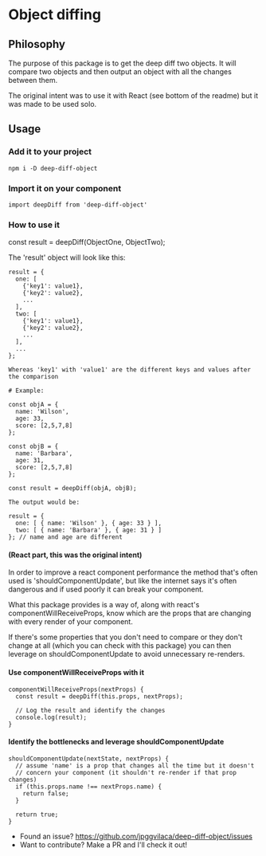 # Object diffing

## Philosophy
The purpose of this package is to get the deep diff two objects.
It will compare two objects and then output an object with all the changes
between them.

The original intent was to use it with React (see bottom of the readme) but it 
was made to be used solo.

## Usage
### Add it to your project
```npm i -D deep-diff-object```

### Import it on your component
```import deepDiff from 'deep-diff-object'```

### How to use it
const result = deepDiff(ObjectOne, ObjectTwo);

The 'result' object will look like this:
```
result = {
  one: [
    {'key1': value1},
    {'key2': value2},
    ...
  ],
  two: [
    {'key1': value1},
    {'key2': value2},
    ...
  ],
  ...
};

Whereas 'key1' with 'value1' are the different keys and values after the comparison

# Example:

const objA = {
  name: 'Wilson',
  age: 33,
  score: [2,5,7,8]
};

const objB = {
  name: 'Barbara',
  age: 31,
  score: [2,5,7,8]
};

const result = deepDiff(objA, objB);

The output would be:

result = {
  one: [ { name: 'Wilson' }, { age: 33 } ],
  two: [ { name: 'Barbara' }, { age: 31 } ]
}; // name and age are different
```

#### (React part, this was the original intent)
In order to improve a react component performance the method that's
often used is 'shouldComponentUpdate', but like the internet says
it's often dangerous and if used poorly it can break your component.

What this package provides is a way of, along with react's
componentWillReceiveProps, know which are the props that are changing
with every render of your component.

If there's some properties that you don't need to compare or they don't
change at all (which you can check with this package) you can then
leverage on shouldComponentUpdate to avoid unnecessary re-renders.

#### Use componentWillReceiveProps with it
```
componentWillReceiveProps(nextProps) {
  const result = deepDiff(this.props, nextProps);

  // Log the result and identify the changes
  console.log(result);
}
```

#### Identify the bottlenecks and leverage shouldComponentUpdate
```
shouldComponentUpdate(nextState, nextProps) {
  // assume 'name' is a prop that changes all the time but it doesn't
  // concern your component (it shouldn't re-render if that prop changes)
  if (this.props.name !== nextProps.name) {
    return false;
  }

  return true;
}
```

* Found an issue? https://github.com/jpggvilaca/deep-diff-object/issues
* Want to contribute? Make a PR and I'll check it out!
